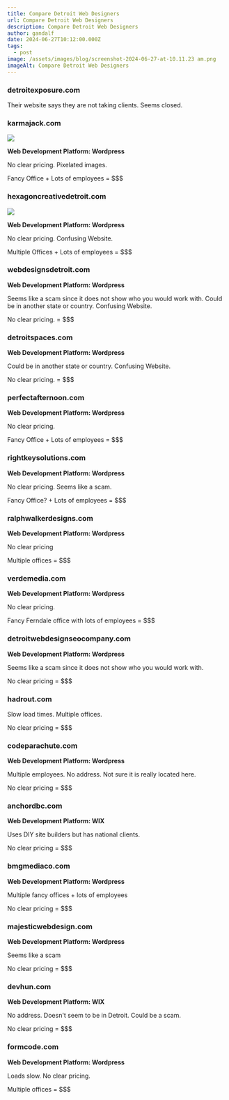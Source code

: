 ```yaml
---
title: Compare Detroit Web Designers
url: Compare Detroit Web Designers
description: Compare Detroit Web Designers
author: gandalf
date: 2024-06-27T10:12:00.000Z
tags:
  - post
image: /assets/images/blog/screenshot-2024-06-27-at-10.11.23 am.png
imageAlt: Compare Detroit Web Designers
---
```

### detroitexposure.com

Their website says they are not taking clients. Seems closed.

### karmajack.com

![](/assets/images/blog/screenshot-2024-06-27-at-12.25.58 pm.png)

**Web Development Platform:  Wordpress**

No clear pricing. Pixelated images.

Fancy Office + Lots of employees = $$$

### hexagoncreativedetroit.com

![](/assets/images/blog/screenshot-2024-06-27-at-12.23.16 pm.png)

**Web Development Platform: Wordpress**

No clear pricing. Confusing Website.

Multiple Offices + Lots of employees = $$$

### webdesignsdetroit.com

**Web Development Platform: Wordpress**

Seems like a scam since it does not show who you would work with. Could be in another state or country. Confusing Website.

No clear pricing.  = $$$

### detroitspaces.com

**Web Development Platform: Wordpress**

Could be in another state or country. Confusing Website.

No clear pricing. = $$$

### perfectafternoon.com

**Web Development Platform: Wordpress**

No clear pricing. 

Fancy Office + Lots of employees = $$$

### rightkeysolutions.com

**Web Development Platform: Wordpress**

No clear pricing. Seems like a scam.

Fancy Office? + Lots of employees = $$$

### ralphwalkerdesigns.com

**Web Development Platform: Wordpress**

No clear pricing

Multiple offices = $$$

### verdemedia.com

**Web Development Platform: Wordpress**

No clear pricing.

Fancy Ferndale office with lots of employees = $$$

### detroitwebdesignseocompany.com

**Web Development Platform: Wordpress**

Seems like a scam since it does not show who you would work with.

No clear pricing = $$$

### hadrout.com

Slow load times. Multiple offices.

No clear pricing = $$$

### codeparachute.com

**Web Development Platform: Wordpress**

Multiple employees. No address. Not sure it is really located here.

No clear pricing = $$$

### anchordbc.com

**Web Development Platform: WIX**

Uses DIY site builders but has national clients.

No clear pricing = $$$

### bmgmediaco.com

**Web Development Platform: Wordpress**

Multiple fancy offices + lots of employees

No clear pricing = $$$

### majesticwebdesign.com

**Web Development Platform: Wordpress**

Seems like a scam

No clear pricing = $$$

### devhun.com

**Web Development Platform: WIX**

No address. Doesn't seem to be in Detroit. Could be a scam.

No clear pricing = $$$

### formcode.com

**Web Development Platform: Wordpress**

Loads slow. No clear pricing.

Multiple offices = $$$
